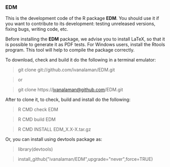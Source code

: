 ### EDM

This is the development code of the R package **EDM**.
You should use it if you want to contribute to its development:
testing unreleased versions, fixing bugs, writing code, etc.

Before installing the **EDM** package, we advise you to install LaTeX, so that it is possible to generate it as PDF tests. For Windows users, install the Rtools program. This tool will help to compile the package correctly.

To download, check and build it do the following in a terminal emulator:

> git clone  git://github.com/ivanalaman/EDM.git

> or

> git clone https://ivanalaman@github.com/EDM.git

After to clone it, to check, build and install do the following:
> R CMD check EDM

> R CMD build EDM

> R CMD INSTALL EDM_X.X-X.tar.gz

Or, you can install using devtools package as:

> library(devtools)

> install_github("ivanalaman/EDM",upgrade="never",force=TRUE) 

